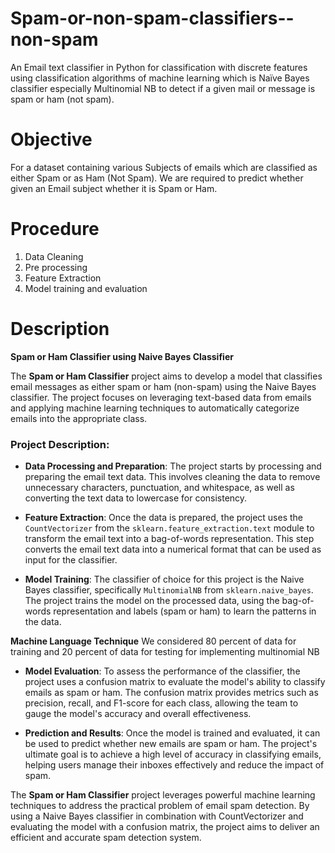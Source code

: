 # Spam-or-non-spam-classifiers--non-spam
An Email text classifier in Python for classification with discrete features using classification algorithms of machine learning  which is Naïve Bayes classifier especially Multinomial NB to detect if a given mail or message is spam or ham (not spam). 

# Objective 
For a dataset containing various Subjects of emails which are classified as either Spam or as Ham (Not Spam). We are required to predict whether given an Email subject whether it is Spam or Ham.

# Procedure 

1. Data Cleaning
2. Pre processing
3. Feature Extraction
4. Model training and evaluation

# Description 

**Spam or Ham Classifier using Naive Bayes Classifier**

The **Spam or Ham Classifier** project aims to develop a model that classifies email messages as either spam or ham (non-spam) using the Naive Bayes classifier. The project focuses on leveraging text-based data from emails and applying machine learning techniques to automatically categorize emails into the appropriate class.

### Project Description:

- **Data Processing and Preparation**: The project starts by processing and preparing the email text data. This involves cleaning the data to remove unnecessary characters, punctuation, and whitespace, as well as converting the text data to lowercase for consistency.

- **Feature Extraction**: Once the data is prepared, the project uses the `CountVectorizer` from the `sklearn.feature_extraction.text` module to transform the email text into a bag-of-words representation. This step converts the email text data into a numerical format that can be used as input for the classifier.

- **Model Training**: The classifier of choice for this project is the Naive Bayes classifier, specifically `MultinomialNB` from `sklearn.naive_bayes`. The project trains the model on the processed data, using the bag-of-words representation and labels (spam or ham) to learn the patterns in the data.

 **Machine Language Technique** We considered 80 percent of data for training and 20 percent of data for testing for implementing multinomial NB 

- **Model Evaluation**: To assess the performance of the classifier, the project uses a confusion matrix to evaluate the model's ability to classify emails as spam or ham. The confusion matrix provides metrics such as precision, recall, and F1-score for each class, allowing the team to gauge the model's accuracy and overall effectiveness.

- **Prediction and Results**: Once the model is trained and evaluated, it can be used to predict whether new emails are spam or ham. The project's ultimate goal is to achieve a high level of accuracy in classifying emails, helping users manage their inboxes effectively and reduce the impact of spam.

The **Spam or Ham Classifier** project leverages powerful machine learning techniques to address the practical problem of email spam detection. By using a Naive Bayes classifier in combination with CountVectorizer and evaluating the model with a confusion matrix, the project aims to deliver an efficient and accurate spam detection system.
